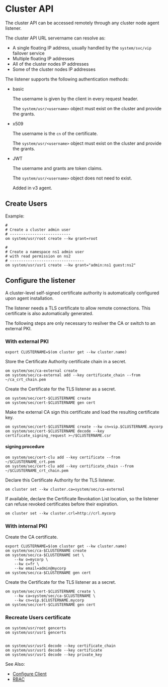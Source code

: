 # Cluster API

The cluster API can be accessed remotely through any cluster node agent listener.

The cluster API URL servername can resolve as:

* A single floating IP address, usually handled by the `system/svc/vip` failover service
* Multiple floating IP addresses
* All of the cluster nodes IP addresses
* Some of the cluster nodes IP addresses

The listener supports the following authentication methods:

* basic

  The username is given by the client in every request header.

  The `system/usr/<username>` object must exist on the cluster and provide the grants.

* x509

  The username is the `cn` of the certificate.

  The `system/usr/<username>` object must exist on the cluster and provide the grants.

* JWT

  The username and grants are token claims.

  The `system/usr/<username>` object does not need to exist.

  Added in v3 agent.

## Create Users

Example:

    #
    # Create a cluster admin user
    # ---------------------------
    om system/usr/root create --kw grant=root

    #
    # Create a namespace ns1 admin user
    # with read permission on ns2
    # ---------------------------------
    om system/usr/usr1 create --kw grant="admin:ns1 guest:ns2"


## Configure the listener

A cluster-level self-signed certificate authority is automatically configured upon agent installation.

The listener needs a TLS certificate to allow remote connections. This certificate is also automatically generated.

The following steps are only necessary to resilver the CA or switch to an external PKI.


### With external PKI

    export CLUSTERNAME=$(om cluster get --kw cluster.name)

Store the Certificate Authority certificate chain in a secret.

    om system/sec/ca-external create
    om system/sec/ca-external add --key certificate_chain --from ~/ca_crt_chain.pem

Create the Certificate for the TLS listener as a secret.

    om system/sec/cert-$CLUSTERNAME create
    om system/sec/cert-$CLUSTERNAME gen cert

Make the external CA sign this certificate and load the resulting certificate key.

    om system/sec/cert-$CLUSTERNAME create --kw cn=vip.$CLUSTERNAME.mycorp
    om system/sec/cert-$CLUSTERNAME decode --key certificate_signing_request >~/$CLUSTERNAME.csr

#### signing procedure ####

    om system/sec/cert-clu add --key certificate --from ~/$CLUSTERNAME_crt.pem
    om system/sec/cert-clu add --key certificate_chain --from ~/$CLUSTERNAME_crt_chain.pem


Declare this Certificate Authority for the TLS listener.

    om cluster set --kw cluster.ca=system/sec/ca-external

If available, declare the Certificate Revokation List location, so the listener can refuse revoked certificates before their expiration.

    om cluster set --kw cluster.crl=http://crl.mycorp

### With internal PKI

Create the CA certificate.

    export CLUSTERNAME=$(om cluster get --kw cluster.name)
    om system/sec/ca-$CLUSTERNAME create
    om system/sec/ca-$CLUSTERNAME set \
        --kw o=mycorp \
        --kw c=fr \
        --kw email=admin@mycorp
    om system/sec/ca-$CLUSTERNAME gen cert

Create the Certificate for the TLS listener as a secret.

    om system/sec/cert-$CLUSTERNAME create \
        --kw ca=system/sec/ca-$CLUSTERNAME \
        --kw cn=vip.$CLUSTERNAME.mycorp
    om system/sec/cert-$CLUSTERNAME gen cert

### Recreate Users certificate

    om system/usr/root gencerts
    om system/usr/usr1 gencerts


    om system/usr/usr1 decode --key certificate_chain
    om system/usr/usr1 decode --key certificate
    om system/usr/usr1 decode --key private_key


<div class="warning">

See Also:

* [Configure Client](agent.configure.client.md)
* [RBAC](agent.rbac)

</div>
